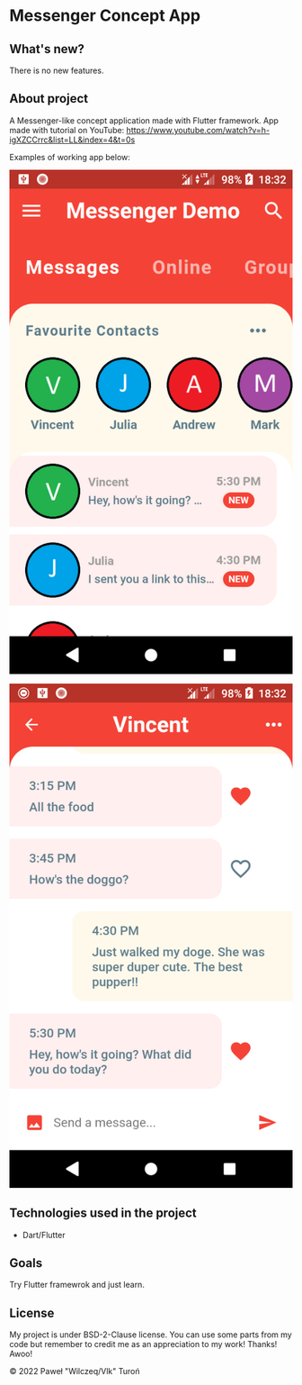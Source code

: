 # Messenger Concept App

## What's new?

There is no new features.

## About project

A Messenger-like concept application made with Flutter framework. App made with tutorial on YouTube: https://www.youtube.com/watch?v=h-igXZCCrrc&list=LL&index=4&t=0s

Examples of working app below:

![appexample1](./appexample/appexample1.png)

![appexample2](./appexample/appexample2.png)

## Technologies used in the project

* Dart/Flutter

## Goals

Try Flutter framewrok and just learn.

## License

My project is under BSD-2-Clause license. You can use some parts from my code but remember to credit me as an appreciation to my work! Thanks! Awoo!

© 2022 Paweł "Wilczeq/Vlk" Turoń
